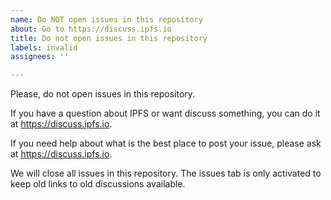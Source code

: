 ```yaml
---
name: Do NOT open issues in this repository
about: Go to https://discuss.ipfs.io
title: Do not open issues in this repository
labels: invalid
assignees: ''

---
```


Please, do not open issues in this repository.

If you have a question about IPFS or want discuss something, you can do it at https://discuss.ipfs.io.

If you need help about what is the best place to post your issue, please ask at https://discuss.ipfs.io.

We will close all issues in this repository. The issues tab is only activated to keep old links to old discussions available.
